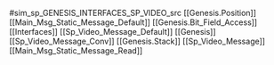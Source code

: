 #sim_sp_GENESIS_INTERFACES_SP_VIDEO_src
[[Genesis.Position]]
[[Main_Msg_Static_Message_Default]]
[[Genesis.Bit_Field_Access]]
[[Interfaces]]
[[Sp_Video_Message_Default]]
[[Genesis]]
[[Sp_Video_Message_Conv]]
[[Genesis.Stack]]
[[Sp_Video_Message]]
[[Main_Msg_Static_Message_Read]]
